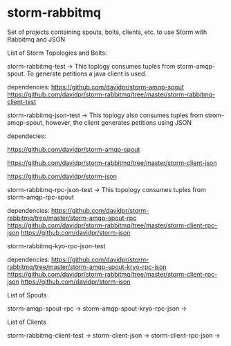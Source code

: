 storm-rabbitmq
==============

Set of projects containing spouts, bolts, clients, etc. to use Storm with Rabbitmq and JSON

List of Storm Topologies and Bolts:

storm-rabbitmq-test -> This toplogy consumes tuples from storm-amqp-spout. To generate petitions a java client is used.

  dependencies:
  https://github.com/davidpr/storm-amqp-spout
  https://github.com/davidpr/storm-rabbitmq/tree/master/storm-rabbitmq-client-test

storm-rabbitmq-json-test -> This toplogy also consumes tuples from strom-amqp-spout, however, the client generates petitions using JSON
  
  dependecies:
  
  https://github.com/davidpr/storm-amqp-spout
  
  https://github.com/davidpr/storm-rabbitmq/tree/master/storm-client-json
  
  https://github.com/davidpr/storm-json
  
  
storm-rabbitmq-rpc-json-test -> This topology consumes tuples from storm-amqp-rpc-spout
  
  dependencies:
  https://github.com/davidpr/storm-rabbitmq/tree/master/storm-amqp-spout-rpc
  https://github.com/davidpr/storm-rabbitmq/tree/master/storm-client-rpc-json
  https://github.com/davidpr/storm-json
  
storm-rabbitmq-kyo-rpc-json-test

  dependencies:
  https://github.com/davidpr/storm-rabbitmq/tree/master/storm-amqp-spout-kryo-rpc-json
  https://github.com/davidpr/storm-rabbitmq/tree/master/storm-client-rpc-json
  https://github.com/davidpr/storm-json

List of Spouts

storm-amqp-spout-rpc ->
storm-amqp-spout-kryo-rpc-json ->


List of Clients

storm-rabbitmq-client-test ->
storm-client-json ->
storm-client-rpc-json ->



